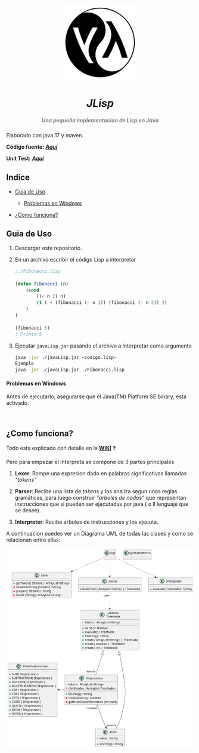 <h1 align="center">
    <img src="./media/lispLogo.png" width="200px">
    <h1 align="center" style="font-style:italic;">JLisp</h1>
    <h5 align="center">
    <i style="color:grey;"> Una pequeña implementacion de Lisp en Java</i>
    </h5>

</h1>

Elaborado con java 17 y maven.

**Código fuente:**  [***Aquí***](https://github.com/DiegoLinares11/LISP-Project/tree/master/src/main/java/org/project)  

**Unit Test:** [***Aquí***](https://github.com/DiegoLinares11/LISP-Project/tree/master/src/test/java/org/project)  

## Indice

- [Guia de Uso](#guia-de-uso)
  
  - [Problemas en Windows](#problemas-en-windows)

- [¿Como funciona?](#como-funciona)

## Guia de Uso

1. Descargar este repositorio.

2. En un archivo escribir el código Lisp a interpretar
   
   ```lisp
   ;./Fibonacci.lisp
   
   (defun fibonacci (n)
       (cond 
           ((< n 2) n)
           (t ( + (fibonacci (- n 1)) (fibonacci (- n 2)) ))
       )
   )
   
   (fibonacci 5)
   ; Prints 5
   ```

3. Ejecutar  `javaLisp.jar` pasando el archivo a interpretar como argumento
   
   ```bash
   java -jar ./javaLisp.jar <codigo.lisp>
   Ejemplo
   java -jar ./javaLisp.jar ./Fibonacci.lisp
   ```

#### Problemas en Windows

Antes de ejecutarlo, asegurarse que el Java(TM) Platform SE binary, esta activado. 

<img title="" src="./media/jarr.gif" alt="" width="673" data-align="center">

## ¿Como funciona?

Todo esta explicado con detalle en la  [**WIKI**](https://github.com/DiegoLinares11/LISP-Project/wiki) :question:

Pero para empezar el interpreta se compone de 3 partes principales

1. **Lexer**: Rompe una expresion dado en palabras significativas llamadas *"tokens"*

2. **Parser**: Recibe una lista de *tokens* y los analiza segun unas reglas gramáticas, para luego construir *"árboles de nodos"* que representan instrucciones que si pueden ser ejecutadas por java ( o ll lenguaje que se desee).

3. **Interpreter**: Recibe arboles de instrucciones y los ejecuta.



A continuacion puedes ver un Diagrama UML de todas las clases y como se relacionan entre ellas:

![](./classesUML.png)
